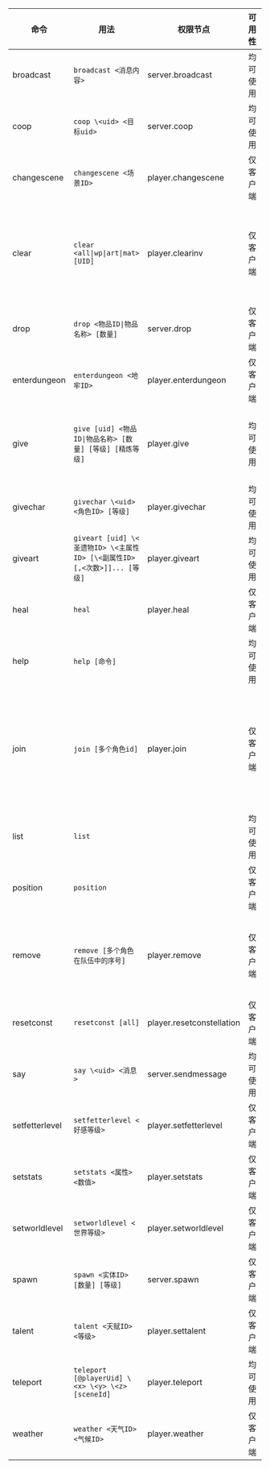 | 命令| 用法 | 权限节点| 可用性 | 注释 | 别名|
| -------------- | -------------------------------------------- | ------------------------- | -------- | ------------------------------------------ | ----------------------------------------------- |
 | broadcast| `broadcast <消息内容>` | server.broadcast| 均可使用 | 给所有玩家发送公告 | b |
| coop | `coop \<uid> <目标uid>` | server.coop | 均可使用| 强制某位玩家进入指定玩家的多人世界| |
| changescene| `changescene <场景ID>` | player.changescene| 仅客户端 | 切换到指定场景 | scene |
| clear| `clear <all\|wp\|art\|mat> [UID]` | player.clearinv | 仅客户端 | 删除所有未装备及未解锁的圣遗物(art)或武器(wp)或材料(mat)或者所有(all),包括五星| clear |
| drop | `drop <物品ID\|物品名称> [数量]` | server.drop | 仅客户端 | 在指定玩家周围掉落指定物品 | `d` `dropitem`|
| enterdungeon | `enterdungeon <地牢ID>`| player.enterdungeon | 仅客户端 | 进入某个地牢| |
| give | `give [uid] <物品ID\|物品名称> [数量] [等级] [精炼等级]`| player.give| 均可使用 | 给予指定玩家一定数量及等级的物品 (精炼等级仅适用于武器)| `g` `item` `giveitem`|
| givechar | `givechar \<uid> <角色ID> [等级]` | player.givechar | 均可使用 | 给予指定玩家对应角色 | givec |
| giveart| `giveart [uid] \<圣遗物ID> \<主属性ID> [\<副属性ID>[,<次数>]]... [等级]` | player.giveart| 均可使用 | 给予玩家指定属性的圣遗物 | gart |
| heal | `heal` | player.heal | 仅客户端 | 治疗队伍中所有角色 | h |
| help | `help [命令]`| | 均可使用 | 显示帮助或展示指定命令的帮助 | |
| join | `join [多个角色id]` | player.join | 仅客户端 | 强制入队角色，跟config.json中的avatarLimits有关（跟队内角色数量上限有关）。用法：`join 10000021 10000022` | |
| list | `list` | | 均可使用 | 列出在线玩家 | |
| position | `position` | | 仅客户端 | 获取当前坐标 | pos |
| remove | `remove [多个角色在队伍中的序号]` | player.remove | 仅客户端 | 强制将某个角色从当前队伍中移除。例如`remove 1 2`表示将1号和2号角色移除 ||
| resetconst | `resetconst [all]` | player.resetconstellation | 仅客户端 | 重置当前角色的命座,重新登录即可生效| resetconstellation|
| say| `say \<uid> <消息>` | server.sendmessage| 均可使用 | 作为服务器发送消息给玩家 | `sendservmsg` `sendservermessage` `sendmessage` |
| setfetterlevel | `setfetterlevel <好感等级>`| player.setfetterlevel | 仅客户端 | 设置当前角色的好感等级 | `setfetterlvl` `setfriendship`|
| setstats | `setstats <属性> <数值>` | player.setstats | 仅客户端 | 直接修改当前角色的面板 | stats |
| setworldlevel| `setworldlevel <世界等级>` | player.setworldlevel| 仅客户端 | 设置世界等级(重新登录即可生效) | setworldlvl |
| spawn| `spawn <实体ID> [数量] [等级]`| server.spawn| 仅客户端 | 在你周围生成实体 | |
| talent | `talent <天赋ID> <等级>` | player.settalent| 仅客户端 | 设置当前角色的天赋等级 | |
| teleport | `teleport [@playerUid] \<x> \<y> \<z> [sceneId]` | player.teleport | 均可使用 | 传送玩家到指定坐标 | tp|
| weather| `weather <天气ID> <气候ID>`| player.weather| 仅客户端 | 改变天气 | w |
